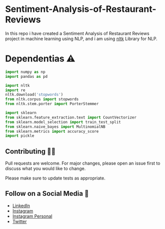 # Sentiment-Analysis-of-Restaurant-Reviews
In this repo i have created a Sentiment Analysis of Restaurant Reviews project in machine learning using NLP, and i am using [nltk](https://pypi.org/project/nltk/) Library for NLP.

# Dependentias :warning:
```python
import numpy as np
import pandas as pd

import nltk
import re
nltk.download('stopwords')
from nltk.corpus import stopwords
from nltk.stem.porter import PorterStemmer

import sklearn
from sklearn.feature_extraction.text import CountVectorizer
from sklearn.model_selection import train_test_split
from sklearn.naive_bayes import MultinomialNB
from sklearn.metrics import accuracy_score
import pickle
```


## Contributing :man_technologist:
Pull requests are welcome. For major changes, please open an issue first to discuss what you would like to change.

Please make sure to update tests as appropriate.

## Follow on a Social Media :busts_in_silhouette:
- [LinkedIn](https://bit.ly/2Ky3ho6)
- [Instagram](https://bit.ly/3b9Qeo4)
- [Instagram Personal](https://bit.ly/32SXHV0)
- [Twitter](https://bit.ly/3dbLJLC)

